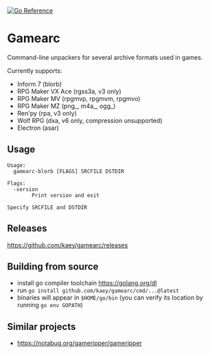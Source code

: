 [![Go Reference](https://pkg.go.dev/badge/github.com/kaey/gamearc.svg)](https://pkg.go.dev/github.com/kaey/gamearc)

Gamearc
=======

Command-line unpackers for several archive formats used in games.

Currently supports:

- Inform 7 (blorb)
- RPG Maker VX Ace (rgss3a, v3 only)
- RPG Maker MV (rpgmvp, rpgmvm, rpgmvo)
- RPG Maker MZ (png_, m4a_, ogg_)
- Ren'py (rpa, v3 only)
- Wolf RPG (dxa, v6 only, compression unsupported)
- Electron (asar)


Usage
-----

```
Usage:
  gamearc-blorb [FLAGS] SRCFILE DSTDIR

Flags:
  -version
    	Print version and exit

Specify SRCFILE and DSTDIR
```


Releases
-----

https://github.com/kaey/gamearc/releases


Building from source
-----

- install go compiler toolchain https://golang.org/dl
- run `go install github.com/kaey/gamearc/cmd/...@latest`
- binaries will appear in `$HOME/go/bin` (you can verify its location by running `go env GOPATH`)

Similar projects
-----

- https://notabug.org/gameripper/gameripper
